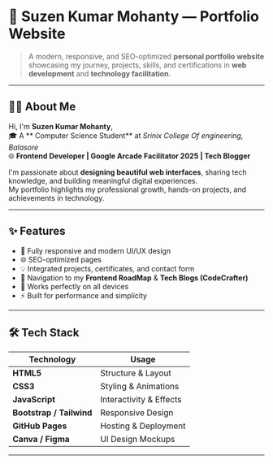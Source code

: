 # 💼 Suzen Kumar Mohanty — Portfolio Website



> A modern, responsive, and SEO-optimized **personal portfolio website** showcasing my journey, projects, skills, and certifications in **web development** and **technology facilitation**.

---

## 🧑‍💻 About Me

Hi, I'm **Suzen Kumar Mohanty**,  
🎓 A ** Computer Science Student** at *Srinix College Of engineering, Balasore*  
🌐 **Frontend Developer | Google Arcade Facilitator 2025 | Tech Blogger**

I'm passionate about **designing beautiful web interfaces**, sharing tech knowledge, and building meaningful digital experiences.  
My portfolio highlights my professional growth, hands-on projects, and achievements in technology.

---

## ✨ Features

- 🎨 Fully responsive and modern UI/UX design  
- 🌐 SEO-optimized pages  
- 💡 Integrated projects, certificates, and contact form  
- 🧭 Navigation to my **Frontend RoadMap** & **Tech Blogs (CodeCrafter)**  
- 📱 Works perfectly on all devices  
- ⚡ Built for performance and simplicity  

---

## 🛠️ Tech Stack

| Technology | Usage |
|-------------|--------|
| **HTML5** | Structure & Layout |
| **CSS3** | Styling & Animations |
| **JavaScript** | Interactivity & Effects |
| **Bootstrap / Tailwind** | Responsive Design |
| **GitHub Pages** | Hosting & Deployment |
| **Canva / Figma** | UI Design Mockups |

---


